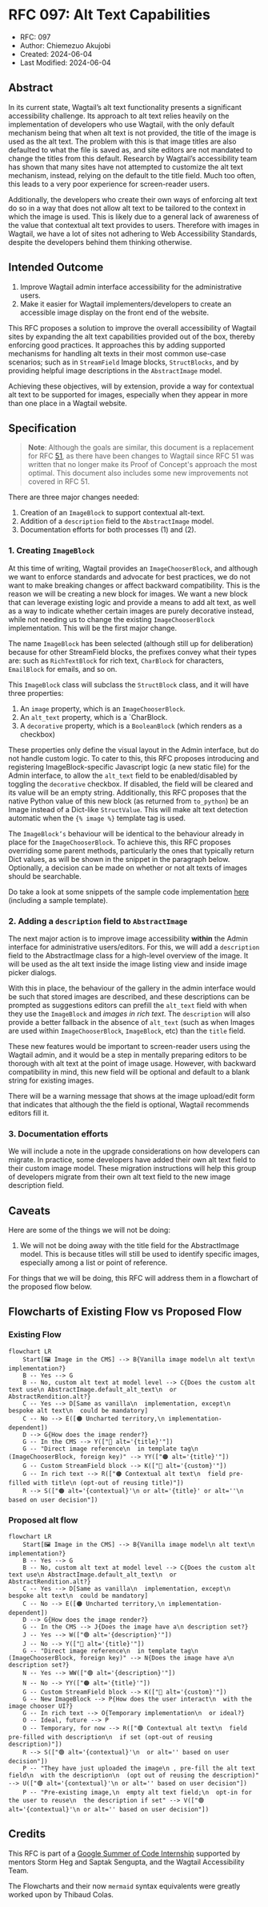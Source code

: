 # RFC 097: Alt Text Capabilities

* RFC: 097
* Author: Chiemezuo Akujobi
* Created: 2024-06-04
* Last Modified: 2024-06-04

## Abstract

In its current state, Wagtail’s alt text functionality presents a significant accessibility challenge. Its approach to alt text relies heavily on the implementation of developers who use Wagtail, with the only default mechanism being that when alt text is not provided, the title of the image is used as the alt text. The problem with this is that image titles are also defaulted to what the file is saved as, and site editors are not mandated to change the titles from this default. Research by Wagtail’s accessibility team has shown that many sites have not attempted to customize the alt text mechanism, instead, relying on the default to the title field. Much too often, this leads to a very poor experience for screen-reader users.

Additionally, the developers who create their own ways of enforcing alt text do so in a way that does not allow alt text to be tailored to the context in which the image is used. This is likely due to a general lack of awareness of the value that contextual alt text provides to users. Therefore with images in Wagtail, we have a lot of sites not adhering to Web Accessibility Standards, despite the developers behind them thinking otherwise.

## Intended Outcome

1. Improve Wagtail admin interface accessibility for the administrative users.
2. Make it easier for Wagtail implementers/developers to create an accessible image display on the front end of the website.

This RFC proposes a solution to improve the overall accessibility of Wagtail sites by expanding the alt text capabilities provided out of the box, thereby enforcing good practices. It approaches this by adding supported mechanisms for handling alt texts in their most common use-case scenarios; such as in `StreamField` Image blocks, `StructBlocks`, and by providing helpful image descriptions in the `AbstractImage` model.

Achieving these objectives, will by extension, provide a way for contextual alt text to be supported for images, especially when they appear in more than one place in a Wagtail website.


## Specification
> **Note**: Although the goals are similar, this document is a replacement for RFC [51](https://github.com/wagtail/rfcs/pull/51), as there have been changes to Wagtail since RFC 51 was written that no longer make its Proof of Concept's approach the most optimal. This document also includes some new improvements not covered in RFC 51.

There are three major changes needed:
1. Creation of an `ImageBlock` to support contextual alt-text.
2. Addition of a `description` field to the `AbstractImage` model.
3. Documentation efforts for both processes (1) and (2).

### 1. Creating `ImageBlock`
At this time of writing, Wagtail provides an `ImageChooserBlock`, and although we want to enforce standards and advocate for best practices, we do not want to make breaking changes or affect backward compatibility. This is the reason we will be creating a new block for images. 
We want a new block that can leverage existing logic and provide a means to add alt text, as well as a way to indicate whether certain images are purely decorative instead, while not needing us to change the existing `ImageChooserBlock` implementation. This will be the first major change.  

The name `ImageBlock` has been selected (although still up for deliberation) because for other StreamField blocks, the prefixes convey what their types are: such as `RichTextBlock` for rich text, `CharBlock` for characters, `EmailBlock` for emails, and so on. 

This `ImageBlock` class will subclass the `StructBlock` class, and it will have three properties:
1. An `image` property, which is an `ImageChooserBlock`.
2. An `alt_text` property, which is a `CharBlock.
3. A `decorative` property, which is a `BooleanBlock` (which renders as a checkbox)

These properties only define the visual layout in the Admin interface, but do not handle custom logic. To cater to this, this RFC proposes introducing and registering ImageBlock-specific Javascript logic (a new static file) for the Admin interface, to allow the `alt_text` field to be enabled/disabled by toggling the `decorative` checkbox. If disabled, the field will be cleared and its value will be an empty string. Additionally, this RFC proposes that the native Python value of this new block (as returned from `to_python`) be an Image instead of a Dict-like `StructValue`. This will make alt text detection automatic when the `{% image %}` template tag is used.  

The `ImageBlock’s` behaviour will be identical to the behaviour already in place for the `ImageChooserBlock`. To achieve this, this RFC proposes overriding some parent methods, particularly the ones that typically return Dict values, as will be shown in the snippet in the paragraph below. Optionally, a decision can be made on whether or not alt texts of images should be searchable.

Do take a look at some snippets of the sample code implementation [here](https://github.com/wagtail/wagtail/pull/11791/files) (including a sample template).


### 2.  Adding a `description` field to `AbstractImage`

The next major action is to improve image accessibility **within** the Admin interface for administrative users/editors. For this, we will add a `description` field to the AbstractImage class for a high-level overview of the image. It will be used as the alt text inside the image listing view and inside image picker dialogs.  

With this in place, the behaviour of the gallery in the admin interface would be such that stored images are described, and these descriptions can be prompted as suggestions editors can prefill the `alt_text` field with when they use the `ImageBlock` and *images in rich text*. The `description` will also provide a better fallback in the absence of `alt_text` (such as when Images are used within `ImageChooserBlock`, `ImageBlock`, etc) than the `title` field.  

These new features would be important to screen-reader users using the Wagtail admin, and it would be a step in mentally preparing editors to be thorough with alt text at the point of image usage. However, with backward compatibility in mind, this new field will be optional and default to a blank string for existing images.  

There will be a warning message that shows at the image upload/edit form that indicates that although the the field is optional, Wagtail recommends editors fill it. 

### 3. Documentation efforts
We will include a note in the upgrade considerations on how developers can migrate. In practice, some developers have added their own alt text field to their custom image model. These migration instructions will help this group of developers migrate from their own alt text field to the new image description field.


## Caveats

Here are some of the things we will not be doing:
1. We will not be doing away with the title field for the AbstractImage model. This is because titles will still be used to identify specific images, especially among a list or point of reference.

For things that we will be doing, this RFC will address them in a flowchart of the proposed flow below.

## Flowcharts of Existing Flow vs Proposed Flow

### Existing Flow

```mermaid
flowchart LR
    Start[🖼️ Image in the CMS] --> B{Vanilla image model\n alt text\n implementation?}
    B -- Yes --> G
    B -- No, custom alt text at model level --> C{Does the custom alt text use\n AbstractImage.default_alt_text\n  or AbstractRendition.alt?}
    C -- Yes --> D[Same as vanilla\n  implementation, except\n  bespoke alt text\n  could be mandatory]
    C -- No --> E([🟠 Uncharted territory,\n implementation-dependent])
    D --> G{How does the image render?}
    G -- In the CMS --> Y(["🔵 alt='{title}'"])
    G -- "Direct image reference\n  in template tag\n (ImageChooserBlock, foreign key)" --> YY(["🟠 alt='{title}'"])
    G -- Custom StreamField block --> K(["🔵 alt='{custom}'"])
    G -- In rich text --> R(["🟠 Contextual alt text\n  field pre-filled with title\n (opt-out of reusing title)"])
    R --> S(["🟠 alt='{contextual}'\n or alt='{title}' or alt=''\n based on user decision"])
```

### Proposed alt flow

```mermaid
flowchart LR
    Start[🖼️ Image in the CMS] --> B{Vanilla image model\n alt text\n implementation?}
    B -- Yes --> G
    B -- No, custom alt text at model level --> C{Does the custom alt text use\n AbstractImage.default_alt_text\n  or AbstractRendition.alt?}
    C -- Yes --> D[Same as vanilla\n  implementation, except\n  bespoke alt text\n  could be mandatory]
    C -- No --> E([🟠 Uncharted territory,\n implementation-dependent])
    D --> G{How does the image render?}
    G -- In the CMS --> J{Does the image have a\n description set?}
    J -- Yes --> W(["🟢 alt='{description}'"])
    J -- No --> Y(["🔵 alt='{title}'"])
    G -- "Direct image reference\n  in template tag\n (ImageChooserBlock, foreign key)" --> N{Does the image have a\n description set?}
    N -- Yes --> WW(["🟢 alt='{description}'"])
    N -- No --> YY(["🟠 alt='{title}'"])
    G -- Custom StreamField block --> K(["🔵 alt='{custom}'"])
    G -- New ImageBlock --> P{How does the user interact\n  with the image chooser UI?}
    G -- In rich text --> O{Temporary implementation\n  or ideal?}
    O -- Ideal, future --> P
    O -- Temporary, for now --> R(["🟢 Contextual alt text\n  field pre-filled with description\n  if set (opt-out of reusing description)"])
    R --> S(["🟢 alt='{contextual}'\n  or alt='' based on user decision"])
    P -- "They have just uploaded the image\n , pre-fill the alt text field\n  with the description\n  (opt out of reusing the description)" --> U(["🟢 alt='{contextual}'\n or alt='' based on user decision"])
    P -- "Pre-existing image,\n  empty alt text field;\n  opt-in for the user to reuse\n  the description if set" --> V(["🟢 alt='{contextual}'\n or alt='' based on user decision"])
```

## Credits

This RFC is part of a [Google Summer of Code Internship](https://github.com/wagtail/gsoc/blob/main/project-ideas.md#alt-text-capabilities) supported by mentors Storm Heg and Saptak Sengupta, and the Wagtail Accessibility Team.

The Flowcharts and their now `mermaid` syntax equivalents were greatly worked upon by Thibaud Colas.